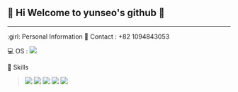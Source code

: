 ## :heartbeat: Hi Welcome to yunseo's github 👋
<hr>
:girl: Personal Information 
📱 Contact : 
+82 1094843053 

💻 OS : 
<img src="https://img.shields.io/badge/Windows-0078D6?style=for-the-badge&logo=windows&logoColor=white" />

🚀 Skills 

> <img src="https://img.shields.io/badge/Python-14354C?style=for-the-badge&logo=python&logoColor=white" />
> <img src="https://img.shields.io/badge/HTML-239120?style=for-the-badge&logo=html5&logoColor=white" />
> <img src="https://img.shields.io/badge/CSS-239120?&style=for-the-badge&logo=css3&logoColor=white" />
> <img src="https://img.shields.io/badge/R-276DC3?style=for-the-badge&logo=r&logoColor=white" />
> <img src="https://img.shields.io/badge/Django-092E20?style=for-the-badge&logo=django&logoColor=white" />




<!--
**ssw02238/ssw02238** is a ✨ _special_ ✨ repository because its `README.md` (this file) appears on your GitHub profile.

Here are some ideas to get you started:

- 🔭 I’m currently working on ...
- 🌱 I’m currently learning ...
- 👯 I’m looking to collaborate on ...
- 🤔 I’m looking for help with ...
- 💬 Ask me about ...
- 📫 How to reach me: ...
- 😄 Pronouns: ...
- ⚡ Fun fact: ...
-->
